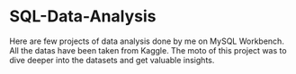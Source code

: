 # SQL-Data-Analysis
Here are few projects of  data analysis done by me on MySQL Workbench. 
All the datas have been taken from Kaggle. 
The moto of this project was to dive deeper into the datasets and get valuable insights.

